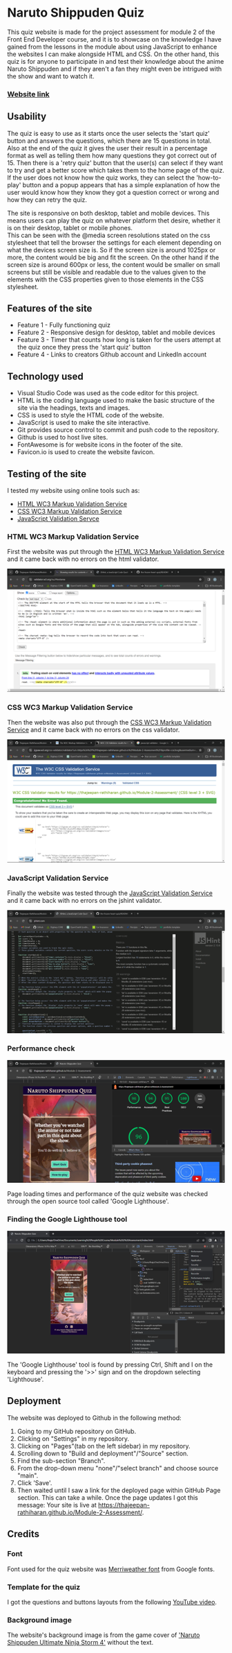 # Naruto Shippuden Quiz 

This quiz website is made for the project assessment for module 2 of the Front End Developer course, and it is to showcase on the knowledge I have gained from the lessons in the module about using JavaScript to enhance the websites I can make alongside HTML and CSS. On the other hand, this quiz is for anyone to participate in and test their knowledge about the anime Naruto Shippuden and if they aren't a fan they might even be intrigued with the show and want to watch it. 

### [Website link](https://thajeepan-rathiharan.github.io/Module-2-Assessment/)

## Usability

The quiz is easy to use as it starts once the user selects the 'start quiz' button and answers the questions, which there are 15 questions in total. Also at the end of the quiz it gives the user their result in a percentage format as well as telling them how many questions they got correct out of 15. Then there is a 'retry quiz' button that the user(s) can select if they want to try and get a better score which takes them to the home page of the quiz. If the user does not know how the quiz works, they can select the 'how-to-play' button and a popup appears that has a simple explanation of how the user would know how they know they got a question correct or wrong and how they can retry the quiz.

The site is responsive on both desktop, tablet and mobile devices. This means users can play the quiz on whatever platform thet desire, whether it is on their desktop, tablet or mobile phones.   
This can be seen with the @media screen resolutions stated on the css stylesheet that tell the browser the settings for each element depending on what the devices screen size is. So if the screen size is around 1025px or more, the content would be big and fit the screen. On the other hand if the screen size is around 600px or less, the content would be smaller on small screens but still be visible and readable due to the values given to the elements with the CSS properties given to those elements in the CSS stylesheet.

## Features of the site

* Feature 1 - Fully functioning quiz
* Feature 2 - Responsive design for desktop, tablet and mobile devices
* Feature 3 - Timer that counts how long is taken for the users attempt at the quiz once they press the 'start      quiz' button
* Feature 4 - Links to creators Github account and LinkedIn account

## Technology used

* Visual Studio Code was used as the code editor for this project.
* HTML is the coding language used to make the basic structure of the site via the headings, texts and images.
* CSS is used to style the HTML code of the website.
* JavaScript is used to make the site interactive.
* Git provides source control to commit and push code to the repository.
* Github is used to host live sites.
* FontAwesome is for website icons in the footer of the site.
* Favicon.io is used to create the website favicon. 

## Testing of the site

I tested my website using online tools such as: 
* [HTML WC3 Markup Validation Service](https://validator.w3.org/#validate_by_input)
* [CSS WC3 Markup Validation Service](https://jigsaw.w3.org/css-validator/)
* [JavaScript Validation Servce](https://jshint.com/)

### HTML WC3 Markup Validation Service

First the website was put through the [HTML WC3 Markup Validation Service](https://validator.w3.org/#validate_by_input) and it came back with no errors on the html validator.

![HTML validation](img/README_img/html_val.png)

### CSS WC3 Markup Validation Service

Then the website was also put through the [CSS WC3 Markup Validation Service](https://jigsaw.w3.org/css-validator/) and it came back with no errors on the css validator.

![CSS validation](img/README_img/css_val.png)

### JavaScript Validation Service

Finally the website was tested through the [JavaScript Validation Service](https://validator.w3.org/#validate_by_input) and it came back with no errors on the jshint validator.

![JavaScript validation](img/README_img/js_val.png)

### Performance check

![Google Lighthouse](img/README_img/google_lighthouse.png)

Page loading times and performance of the quiz website was checked through the open source tool called 'Google Lighthouse'. 

### Finding the Google Lighthouse tool

![Finding the Google Lighthouse tool](img/README_img/selecting_lighthouse_tool.png)

The 'Google Lighthouse' tool is found by pressing Ctrl, Shift and I on the keyboard and pressing the '>>' sign and on the dropdown selecting 'Lighthouse'.

## Deployment

The website was deployed to Github in the following method:
  
1. Going to my GitHub repository on GitHub.
2. Clicking on "Settings" in my repository.
3. Clicking on "Pages"(tab on the left sidebar) in my repository.
4. Scrolling down to "Build and deployment"/"Source" section.
5. Find the sub-section "Branch".
6. From the drop-down menu "none"/"select branch" and choose source "main".
7. Click 'Save'.
8. Then waited until I saw a link for the deployed page within GitHub Page section. This can take a while. Once the page updates I got this message: Your site is live at https://thajeepan-rathiharan.github.io/Module-2-Assessment/.

## Credits

### Font

Font used for the quiz website was [Merriweather font](https://fonts.google.com/specimen/Merriweather?query=Merr) from Google fonts.

### Template for the quiz

I got the questions and buttons layouts from the following [YouTube video](https://www.youtube.com/watch?v=WiLTsxjCmWQ&t=591s). 

### Background image

The website's background image is from the game cover of ['Naruto Shippuden Ultimate Ninja Storm 4'](https://www.deviantart.com/maxiuchiha22/art/Naruto-Shippuden-Ult-Ninja-Storm-4-Wallpaper-1-798917740) without the text.